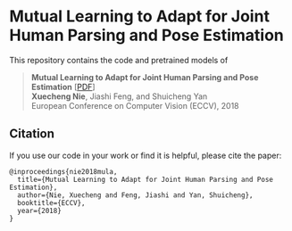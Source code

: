 # Mutual Learning to Adapt for Joint Human Parsing and Pose Estimation

This repository contains the code and pretrained models of
> **Mutual Learning to Adapt for Joint Human Parsing and Pose Estimation** [[PDF](https://niexc.github.io/assets/pdf/MuLA_eccv2018.pdf)]   
> **Xuecheng Nie**, Jiashi Feng, and Shuicheng Yan   
> European Conference on Computer Vision (ECCV), 2018    

## Citation

If you use our code in your work or find it is helpful, please cite the paper:
```
@inproceedings{nie2018mula,
  title={Mutual Learning to Adapt for Joint Human Parsing and Pose Estimation},
  author={Nie, Xuecheng and Feng, Jiashi and Yan, Shuicheng},
  booktitle={ECCV},
  year={2018}
}
```
